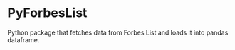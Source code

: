 # PyForbesList
Python package that fetches data from Forbes List and loads it into pandas dataframe.
